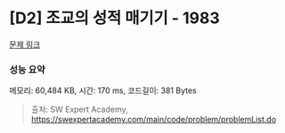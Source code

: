 # [D2] 조교의 성적 매기기 - 1983 

[문제 링크](https://swexpertacademy.com/main/code/problem/problemDetail.do?contestProbId=AV5PwGK6AcIDFAUq) 

### 성능 요약

메모리: 60,484 KB, 시간: 170 ms, 코드길이: 381 Bytes



> 출처: SW Expert Academy, https://swexpertacademy.com/main/code/problem/problemList.do